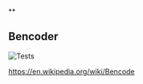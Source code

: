 **

## Bencoder

![Tests](https://github.com/manoharprabhu/Bencoder/actions/workflows/test.yml/badge.svg)

https://en.wikipedia.org/wiki/Bencode

